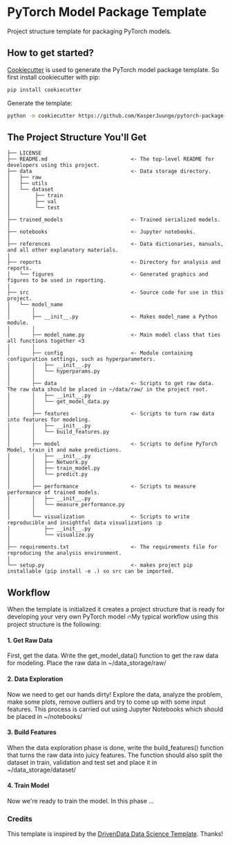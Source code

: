# PyTorch Model Package Template
Project structure template for packaging PyTorch models.




## How to get started?
[Cookiecutter](https://github.com/cookiecutter/cookiecutter) is used to generate the PyTorch model package template. So first install cookiecutter with pip:

``` bash
pip install cookiecutter
```
Generate the template:
``` bash
python -m cookiecutter https://github.com/KasperJuunge/pytorch-package-template
```



## The Project Structure You'll Get

```
├── LICENSE
├── README.md                           <- The top-level README for developers using this project.
├── data                                <- Data storage directory.
│   ├── raw
│   ├── utils        
│   └── dataset      
│        ├── train
│        ├── val
│        └── test
│
├── trained_models                      <- Trained serialized models.
│
├── notebooks                           <- Jupyter notebooks.
│
├── references                          <- Data dictionaries, manuals, and all other explanatory materials.
│
├── reports                             <- Directory for analysis and reports.
│   └── figures                         <- Generated graphics and figures to be used in reporting.
│
├── src                                 <- Source code for use in this project.
│   └── model_name
│       │
│       ├── __init__.py                 <- Makes model_name a Python module.
│       │        
│       ├── model_name.py               <- Main model class that ties all functions together <3
│       │
│       ├── config                      <- Module containing configuration settings, such as hyperparameters.
│       │   ├── __init__.py
│       │   └── hyperparams.py
│       │ 
│       ├── data                        <- Scripts to get raw data. The raw data should be placed in ~/data/raw/ in the project root.
│       │   ├── __init__.py
│       │   └── get_model_data.py
│       │
│       ├── features                    <- Scripts to turn raw data into features for modeling.     
│       │   ├── __init__.py
│       │   └── build_features.py
│       │
│       ├── model                       <- Scripts to define PyTorch Model, train it and make predictions.  
│       │   ├── __init__.py
│       │   ├── Network.py
│       │   ├── train_model.py
│       │   └── predict.py
│       │
│       ├── performance                 <- Scripts to measure performance of trained models.     
│       │   ├── __init__.py
│       │   └── measure_performance.py
│       │
│       └── visualization               <- Scripts to write reproducible and insightful data visualizations :p
│           ├── __init__.py
│           └── visualize.py
│
├── requirements.txt                    <- The requirements file for reproducing the analysis environment. 
│                                       
└── setup.py                            <- makes project pip installable (pip install -e .) so src can be imported.
```



## Workflow

When the template is initialized it creates a project structure that is ready for developing your very own PyTorch model 🔥My typical workflow using this project structure is the following:

#### 1. Get Raw Data

First, get the data. Write the get_model_data() function to get the raw data for modeling. Place the raw data in ~/data_storage/raw/

#### 2. Data Exploration

Now we need to get our hands dirty! Explore the data, analyze the problem, make some plots, remove outliers and try to come up with some input features. This process is carried out using Jupyter Notebooks which should be placed in ~/notebooks/

#### 3. Build Features

When the data exploration phase is done, write the build_features() function that turns the raw data into juicy features. The function should also split the dataset in train, validation and test set and place it in ~/data_storage/dataset/

#### 4. Train Model

Now we're ready to train the model. In this phase ...



### Credits

This template is inspired by the [DrivenData Data Science Template](https://github.com/drivendata/cookiecutter-data-science). Thanks!



